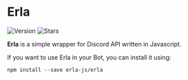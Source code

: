 # Erla

![Version](https://img.shields.io/github/package-json/v/erla-js/erla?color=FF5C4A&logo=npm&style=for-the-badge) ![Stars](https://img.shields.io/github/stars/erla-js/erla?color=FFF766&logo=github&style=for-the-badge)

**Erla** is a simple wrapper for Discord API written in Javascript.

If you want to use Erla in your Bot, you can install it using:

```
npm install --save erla-js/erla
```
